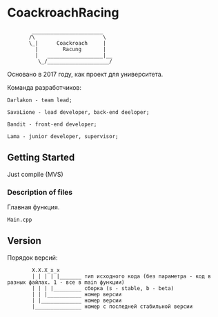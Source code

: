 # CoackroachRacing

            _______________________
           /\                      \
           \_|      Coackroach     |
             |        Racung       |
             |   __________________|__
              \_/____________________/

Основано в 2017 году, как проект для университета.

Команда разработчиков:

	Darlakon - team lead;
	
	SavaLione - lead developer, back-end deeloper;
	
	Bandit - front-end developer;
	
	Lama - junior developer, supervisor;
	

##  Getting Started
Just compile (MVS)

### Description of files

Главная функция.

```
Main.cpp
```

##  Version

Порядок версий:

			X.X.X_x_x
			| | | | |_______ тип исходного кода (без параметра - код в разных файлах. 1 - все в main функции)
			| | | |_________ сборка (s - stable, b - beta)
			| | |___________ номер версии
			| |_____________ номер версии
			|_______________ номер с последней стабильной версии